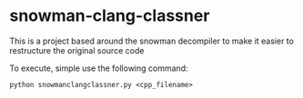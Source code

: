 # snowman-clang-classner
This is a project based around the snowman decompiler to make it easier to restructure the original source code

To execute, simple use the following command:

```
python snowmanclangclassner.py <cpp_filename>
```
